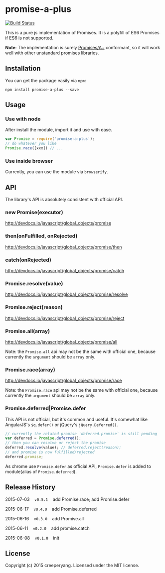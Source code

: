 # promise-a-plus

[![Build Status](https://travis-ci.org/creeperyang/promise-a-plus.svg?branch=master)](https://travis-ci.org/creeperyang/promise-a-plus)

This is a pure js implementation of Promises. It is a polyfill of ES6 Promises if ES6 is not supported.

**Note**: The implementation is surely [Promises/A+](https://promisesaplus.com/) conformant, so it will work well with other unstandard promises libraries.

## Installation

You can get the package easily via `npm`:

```shell
npm install promise-a-plus --save
```

## Usage

### Use with node

After install the module, import it and use with ease.

```js
var Promise = require('promise-a-plus');
// do whatever you like
Promise.race([xxx]) // ...
```

### Use inside browser

Currently, you can use the module via `browserify`.

## API

The library's API is absolutely consistent with official API.

### new Promise(executor)

<http://devdocs.io/javascript/global_objects/promise>

### then(onFulfilled, onRejected)

<http://devdocs.io/javascript/global_objects/promise/then>

### catch(onRejected)

<http://devdocs.io/javascript/global_objects/promise/catch>


### Promise.resolve(value)

<http://devdocs.io/javascript/global_objects/promise/resolve>

### Promise.reject(reason)

<http://devdocs.io/javascript/global_objects/promise/reject>

### Promise.all(array)

<http://devdocs.io/javascript/global_objects/promise/all>

Note: the `Promise.all` api may not be the same with official one, because currently the `argument` should be `array` only.

### Promise.race(array)

<http://devdocs.io/javascript/global_objects/promise/race>

Note: the `Promise.race` api may not be the same with official one, because currently the `argument` should be `array` only.

### Promise.deferred|Promise.defer

This API is not official, but it's common and useful. It's somewhat like AngularJS's `$q.defer()` or jQuery's `jQuery.Deferred()`.

```js
// currently the related promise `deferred.promise` is still pending
var deferred = Promise.deferred();
// then you can resolve or reject the promise
deferred.resolve(value); // deferred.reject(reason);
// and promise is now fulfilled/rejected
deferred.promise;
```

As chrome use `Promise.defer` as official API, `Promise.defer` is added to module(alias of `Promise.deferred`).

## Release History

2015-07-03&nbsp;&nbsp;&nbsp;&nbsp;`v0.5.1`&nbsp;&nbsp;&nbsp;&nbsp;add Promise.race; add Promise.defer

2015-06-17&nbsp;&nbsp;&nbsp;&nbsp;`v0.4.0`&nbsp;&nbsp;&nbsp;&nbsp;add Promise.deferred

2015-06-16&nbsp;&nbsp;&nbsp;&nbsp;`v0.3.0`&nbsp;&nbsp;&nbsp;&nbsp;add Promise.all

2015-06-11&nbsp;&nbsp;&nbsp;&nbsp;`v0.2.0`&nbsp;&nbsp;&nbsp;&nbsp;add promise.catch

2015-06-08&nbsp;&nbsp;&nbsp;&nbsp;`v0.1.0`&nbsp;&nbsp;&nbsp;&nbsp;init


## License
Copyright (c) 2015 creeperyang. Licensed under the MIT license.